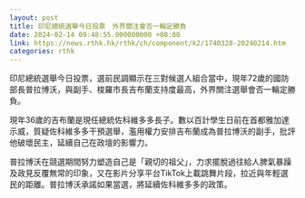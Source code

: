 ```yaml
---
layout: post
title: 印尼總統選舉今日投票　外界關注會否一輪定勝負
date: 2024-02-14 09:48:55.000000000 +08:00
link: https://news.rthk.hk/rthk/ch/component/k2/1740328-20240214.htm
categories: rthk
---
```


印尼總統選舉今日投票，選前民調顯示在三對候選人組合當中，現年72歲的國防部長普拉博沃，與副手、梭羅市長吉布蘭支持度最高，外界關注選舉會否一輪定勝負。

現年36歲的吉布蘭是現任總統佐科維多多長子。數以百計學生日前在首都雅加達示威，質疑佐科維多多干預選舉，濫用權力安排吉布蘭成為普拉博沃的副手，批評他破壞民主，延續自己在政壇的影響力。

普拉博沃在競選期間努力塑造自己是「親切的祖父」，力求擺脫過往給人脾氣暴躁及政見反覆無常的印象，又在影片分享平台TikTok上載跳舞片段，拉近與年輕選民的距離。普拉博沃承諾如果當選，將延續佐科維多多的政策。
